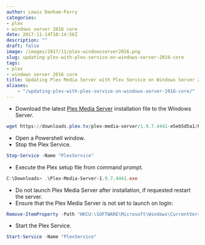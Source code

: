 ```yaml
---
author: Lewis Denham-Parry
categories:
- plex
- windows server 2016 core
date: 2017-11-14T10:14:56Z
description: ""
draft: false
image: /images/2017/11/plex-windowsserver2016.png
slug: updating-plex-with-plex-service-on-windows-server-2016-core
tags:
- plex
- windows server 2016 core
title: Updating Plex Media Server with Plex Service on Windows Server 2016 Core
aliases:
    - "/updating-plex-with-plex-service-on-windows-server-2016-core/"
---
```


* Download the latest [Plex Media Server](http://plex.tv/downloads/) installation file to the Windows Server.

```powershell
wget https://downloads.plex.tv/plex-media-server/1.9.7.4441-e5eb5d5a1/Plex-Media-Server-1.9.7.4441-e5eb5d5a1.exe -UseBasicParsing -OutFile Plex-Media-Server-1.9.7.4441.exe
```

* Open a Powershell window.
* Stop the Plex Service.

```powershell
Stop-Service -Name "PlexService"
```

* Execute the Plex setup file from command prompt.

```powershell
C:\Downloads> .\Plex-Media-Server-1.9.7.4441.exe
```

* Do not launch Plex Media Server after installation, if requested restart the server.
* Ensure that the Plex Media Server is not set to launch on login:

```powershell
Remove-ItemProperty -Path "HKCU:\SOFTWARE\Microsoft\Windows\CurrentVersion\Run" -Name "Plex Media Server"
```

* Start the Plex Service.

```powershell
Start-Service -Name "PlexService"
```